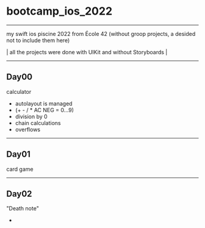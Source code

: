 # bootcamp_ios_2022
---
my swift ios piscine 2022 from École 42
(without groop projects, a desided not to include them here)

| all the projects were done with UIKit and without Storyboards |

---
## Day00 

calculator

- autolayout is managed 
- (+ - / * AC NEG = 0...9)
- division by 0
- chain calculations
- overflows

---
## Day01

card game

---
## Day02

"Death note"

- 






